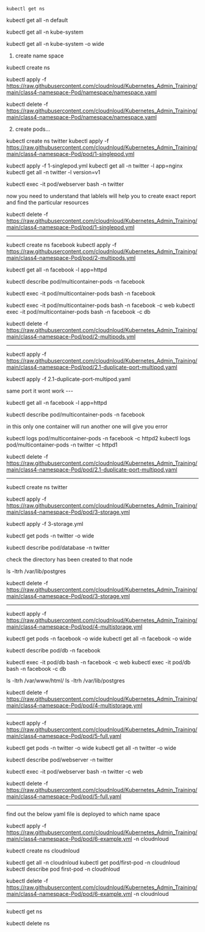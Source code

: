 `````
kubectl get ns
```````

kubectl get all -n default

kubectl get all -n kube-system 

kubectl get all -n kube-system -o wide

1. create name space

kubectl create ns <namespace name>

kubectl apply -f https://raw.githubusercontent.com/cloudnloud/Kubernetes_Admin_Training/main/class4-namespace-Pod/namespace/namespace.yaml

kubectl delete -f https://raw.githubusercontent.com/cloudnloud/Kubernetes_Admin_Training/main/class4-namespace-Pod/namespace/namespace.yaml

2. create pods...

kubectl create ns twitter
kubectl apply -f https://raw.githubusercontent.com/cloudnloud/Kubernetes_Admin_Training/main/class4-namespace-Pod/pod/1-singlepod.yml

kubectl apply -f 1-singlepod.yml
kubectl get all -n twitter -l app=nginx
kubectl get all -n twitter -l version=v1

kubectl exec -it pod/webserver bash -n twitter

now you need to understand that lablels will help you to create exact report and find the particular resources

kubectl delete -f https://raw.githubusercontent.com/cloudnloud/Kubernetes_Admin_Training/main/class4-namespace-Pod/pod/1-singlepod.yml

**************************************************************************************************************************************
kubectl create ns facebook
kubectl apply -f https://raw.githubusercontent.com/cloudnloud/Kubernetes_Admin_Training/main/class4-namespace-Pod/pod/2-multipods.yml

kubectl get all -n facebook -l app=httpd


kubectl describe pod/multicontainer-pods -n facebook


kubectl exec -it pod/multicontainer-pods bash -n facebook

kubectl exec -it pod/multicontainer-pods bash -n facebook -c web
kubectl exec -it pod/multicontainer-pods bash -n facebook -c db

kubectl delete -f https://raw.githubusercontent.com/cloudnloud/Kubernetes_Admin_Training/main/class4-namespace-Pod/pod/2-multipods.yml
************************************************************************************************************************************

kubectl apply -f https://raw.githubusercontent.com/cloudnloud/Kubernetes_Admin_Training/main/class4-namespace-Pod/pod/2.1-duplicate-port-multipod.yaml

kubectl apply -f 2.1-duplicate-port-multipod.yaml

same port it wont work ---

kubectl get all -n facebook -l app=httpd


kubectl describe pod/multicontainer-pods -n facebook

in this only one container will run another one will give you error

kubectl logs pod/multicontainer-pods -n facebook -c httpd2
kubectl logs pod/multicontainer-pods -n twitter -c httpd1

kubectl delete -f https://raw.githubusercontent.com/cloudnloud/Kubernetes_Admin_Training/main/class4-namespace-Pod/pod/2.1-duplicate-port-multipod.yaml

***********************************************************************************************************************************
kubectl create ns twitter

kubectl apply -f https://raw.githubusercontent.com/cloudnloud/Kubernetes_Admin_Training/main/class4-namespace-Pod/pod/3-storage.yml

kubectl apply -f 3-storage.yml

kubectl get pods -n twitter -o wide

kubectl describe pod/database -n twitter


check the directory has been created to that node

ls -ltrh /var/lib/postgres

kubectl delete -f https://raw.githubusercontent.com/cloudnloud/Kubernetes_Admin_Training/main/class4-namespace-Pod/pod/3-storage.yml

****************************************************************************************************************************************

kubectl apply -f https://raw.githubusercontent.com/cloudnloud/Kubernetes_Admin_Training/main/class4-namespace-Pod/pod/4-multistorage.yml

kubectl get pods -n facebook -o wide
kubectl get all -n facebook -o wide

kubectl describe pod/db -n facebook

kubectl exec -it pod/db bash -n facebook -c web
kubectl exec -it pod/db bash -n facebook -c db

ls -ltrh /var/www/html/
ls -ltrh /var/lib/postgres

kubectl delete -f https://raw.githubusercontent.com/cloudnloud/Kubernetes_Admin_Training/main/class4-namespace-Pod/pod/4-multistorage.yml

***************************************************************************************************************************************
kubectl apply -f https://raw.githubusercontent.com/cloudnloud/Kubernetes_Admin_Training/main/class4-namespace-Pod/pod/5-full.yaml

kubectl get pods -n twitter -o wide
kubectl get all -n twitter -o wide

kubectl describe pod/webserver -n twitter

kubectl exec -it pod/webserver bash -n twitter -c web

kubectl delete -f https://raw.githubusercontent.com/cloudnloud/Kubernetes_Admin_Training/main/class4-namespace-Pod/pod/5-full.yaml
***************************************************************************************************************************************
find out the below yaml file is deployed to which name space

kubectl apply -f https://raw.githubusercontent.com/cloudnloud/Kubernetes_Admin_Training/main/class4-namespace-Pod/pod/6-example.yml -n cloudnloud

kubectl create ns cloudnloud

kubectl get all -n cloudnloud
kubectl get pod/first-pod -n cloudnloud
kubectl describe pod first-pod -n cloudnloud

kubectl delete -f https://raw.githubusercontent.com/cloudnloud/Kubernetes_Admin_Training/main/class4-namespace-Pod/pod/6-example.yml -n cloudnloud
********************************************************************************************
kubectl get ns

kubectl delete ns <namespace>
